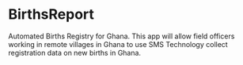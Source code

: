 BirthsReport
============

Automated Births Registry for Ghana. This app will allow field officers working in remote villages in Ghana to use SMS Technology collect registration data on new births in Ghana.